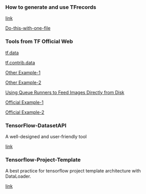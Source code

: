 ### How to generate and use TFrecords

[link](https://github.com/rasbt/deep-learning-book/blob/master/code/model_zoo/tensorflow_ipynb/tfrecords.ipynb)

[Do-this-with-one-file](http://yeephycho.github.io/2016/08/15/image-data-in-tensorflow/)

### Tools from TF Official Web

[tf.data](https://www.tensorflow.org/api_guides/python/input_dataset)

[tf.contrib.data](https://www.tensorflow.org/api_docs/python/tf/contrib/data)

[Other Example-1](https://github.com/aymericdamien/TensorFlow-Examples/tree/master/examples/5_DataManagement)

[Other Example-2](https://kratzert.github.io/2017/06/15/example-of-tensorflows-new-input-pipeline.html)

[Using Queue Runners to Feed Images Directly from Disk](https://github.com/rasbt/deep-learning-book/blob/master/code/model_zoo/tensorflow_ipynb/file-queues.ipynb)

[Official Example-1](https://developers.googleblog.com/2017/09/introducing-tensorflow-datasets.html)

[Official Example-2](https://www.tensorflow.org/programmers_guide/datasets)



### TensorFlow-DatasetAPI
A well-designed and user-friendly tool

[link](https://github.com/taki0112/Tensorflow-DatasetAPI)


### Tensorflow-Project-Template
A best practice for tensorflow project template architecture with DataLoader.

[link](https://github.com/Mrgemy95/Tensorflow-Project-Template)